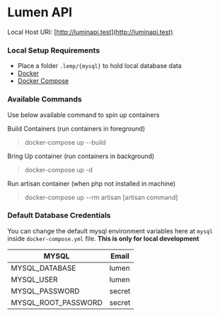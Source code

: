 # Lumen API

Local Host URI: [http://luminapi.test](http://luminapi.test)

### Local Setup Requirements
* Place a folder `.lemp/{mysql}` to hold local database data
* [Docker](https://www.docker.com/)
* [Docker Compose](https://docs.docker.com/compose/)

### Available Commands
Use below available command to spin up containers

Build Containers (run containers in foreground)
> docker-compose up --build

Bring Up container (run containers in background)
> docker-compose up -d

Run artisan container (when php not installed in machine)
> docker-compose up --rm artisan [artisan command]


### Default Database Credentials

You can change the default mysql environment variables here at `mysql` inside `docker-compose.yml` file.
**This is only for local development**

<!-- Tables -->
| MYSQL     | Email          |
| -------- | -------------- |
| MYSQL_DATABASE | lumen |
| MYSQL_USER | lumen |
| MYSQL_PASSWORD | secret |
| MYSQL_ROOT_PASSWORD | secret |